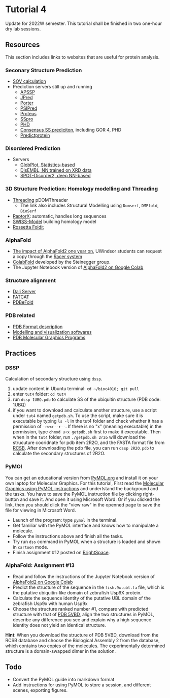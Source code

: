 ﻿# Tutorial 4
Update for 2022W semester. This tutorial shall be finished in two one-hour dry
lab sessions.

## Resources
This section includes links to websites that are useful for protein analysis.

### Seconary Structure Prediction
- [SOV calculation](http://proteinmodel.org/AS2TS/SOV/sov.html)
- Prediction servers still up and running
  - [APSSP](http://crdd.osdd.net/raghava/apssp/)
  - [JPred](http://www.compbio.dundee.ac.uk/jpred/index.html)
  - [Porter](http://distilldeep.ucd.ie/porter/)
  - [PSIPred](http://bioinf.cs.ucl.ac.uk/psipred/)
  - [Proteus](http://www.proteus2.ca/proteus/)
  - [SSpro](http://download.igb.uci.edu/sspro4.html)
  - [PHD](https://npsa-prabi.ibcp.fr/cgi-bin/npsa_automat.pl?page=/NPSA/npsa_phd.html)
  - [Consensus SS prediciton](https://npsa-prabi.ibcp.fr/cgi-bin/npsa_automat.pl?page=/NPSA/npsa_seccons.html), including GOR 4, PHD
  - [Predictprotein](https://predictprotein.org/)

### Disordered Prediction
- Servers
  * [GlobPlot, Statistics-based](http://globplot.embl.de/)
  * [DisEMBL, NN trained on XRD data](http://dis.embl.de)
  * [SPOT-Disorder2, deep NN-based](https://sparks-lab.org/server/spot-disorder2/)

### 3D Structure Prediction: Homology modelling and Threading
- [Threading](http://bioinf.cs.ucl.ac.uk/psipred/) pDOMThreader
  * The link also includes Structural Modelling using `Domserf`, `DMPfold`, `BioSerf`
- [RaptorX](http://raptorx.uchicago.edu/): automatic, handles long sequences
- [SWISS-Model](https://swissmodel.expasy.org/) building homology model
- [Rossetta Foldit](https://www.rosettacommons.org/docs/latest/FoldIt)

### AlphaFold
- [The impact of AlphaFold2 one year on](https://www-nature-com.ledproxy2.uwindsor.ca/articles/s41592-021-01365-3),
  UWindsor students can request a copy through the [Racer system](https://racer1.scholarsportal.info/)
- [ColabFold](https://github.com/sokrypton/ColabFold) developed by the Steinegger group.
- The Jupyter Notebook version of [AlphaFold2 on Google Colab](https://colab.research.google.com/github/sokrypton/ColabFold/blob/main/beta/AlphaFold2_advanced.ipynb)

### Structure alignment
- [Dali Server](http://ekhidna2.biocenter.helsinki.fi/dali/)
- [FATCAT](https://fatcat.godziklab.org/)
- [PDBeFold](https://www.ebi.ac.uk/msd-srv/ssm/)

### PDB related
- [PDB Format description](http://www.wwpdb.org/documentation/file-format-content/format33/v3.3.html)
- [Modelling and visualization softwares](https://proteopedia.org/wiki/index.php/Molecular_modeling_and_visualization_software)
- [PDB Molecular Graphics Programs](http://pdb101.rcsb.org/learn/guide-to-understanding-pdb-data/molecular-graphics-programs)

## Practices

### DSSP

Calculation of secondary structure using `dssp`.
1. update content in Ubuntu terminal: `cd ~/bioc4010; git pull`
2. enter `tut4` folder: `cd tut4`
3. run `dssp 1UBQ.pdb` to calculate SS of the ubiquitin structure (PDB code:
   1UBQ)
4. if you want to download and calculate another structure, use a script under
   `tut4` named `getpdb.sh`. To use the script, make sure it is executable by typing `ls -l` in the tut4 folder and check whether it has a permission of `-rwxr--r--`. If there is no "x" (meaning executable) in the permission, type `chmod u+x getpdb.sh` first to make it executable. Then when in the `tut4` folder,  run `./getpdb.sh 2r2o` will download the strucuture
   cooridnate for pdb item 2R2O, and the FASTA format file from [RCSB](https://www.rcsb.org/structure/2r2o). After downloading the pdb file, you can run `dssp 2R2O.pdb` to calculate the secondary structures of 2R2O.

### PyMOl
You can get an educational version from [PyMOL.org](https://PyMOL.org/edu/?q=educational/) and install it on your own
laptop for Molecular Graphics. For this tutorial, First read the [Molecular
Graphics using PyMOL instructions](./MolecularGraphicsWithPyMOL.docx) and undertstand the background and the tasks.
You have to save the PyMOL instruction file by clicking right-button and save it. And open it using Microsoft Word. Or if you clicked the link, then you should click the "view raw" in the openned page to save the file for viewing in Microsoft Word.


- Launch of the program: type `pymol` in the terminal.
- Get familiar with the PyMOL interface and knows how to manipulate a
  molecule.
- Follow the instructions above and finish all the tasks.
- Try run `dss` command in PyMOL when a structure is loaded and shown in
  `cartoon` mode.
- Finish assignment #12 posted on [BrightSpace](https://brightspace.uwindsor.ca).

### AlphaFold: Assignment #13
- Read and follow the instructions of the Jupyter Notebook version of [AlphaFold2 on Google Colab](https://colab.research.google.com/github/sokrypton/ColabFold/blob/main/beta/AlphaFold2_advanced.ipynb)
- Predict the structure of the sequence in the `fish.9x.ubl.fa` file, which is
  the putative ubiquitin-like domain of zebrafish Usp9X protein.
- Calculate the sequence identity of the putative UBL domain of the zebrafish Usp9x with human Usp9x 
- Choose the structure ranked number #1, compare with predicted structure with
  that of [PDB 5VBD](https://www.rcsb.org/structure/5vbd), align the two
  structures in PyMOL, describe any difference you see and explain why a high
  sequence identity does not yield an identical structure.

**Hint**: When you download the structure of PDB 5VBD, download from the RCSB database and choose the Biological Assembly 2 from the database, which contains two copies of the molecules. The experimentally determined structure is a domain-swapped dimer in the solution.

## Todo
- Convert the PyMOL guide into markdown format
- Add instructions for using PyMOL to store a session, and different scenes,
  exporting figures.
